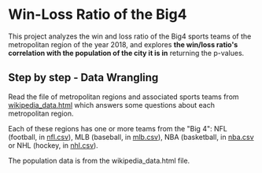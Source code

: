 # Win-Loss Ratio of the Big4
This project analyzes the win and loss ratio of the Big4 sports teams of the metropolitan region of the year 2018, and explores **the win/loss ratio's correlation with the population of the city it is in** returning the p-values.

## Step by step - Data Wrangling
Read the file of metropolitan regions and associated sports teams from [wikipedia_data.html](wikipedia_data.html) which answers some questions about each metropolitan region.

Each of these regions has one or more teams from the "Big 4": NFL (football, in [nfl.csv](nfl.csv)), MLB (baseball, in [mlb.csv](mlb.csv)), NBA (basketball, in [nba.csv](nba.csv) or NHL (hockey, in [nhl.csv](nhl.csv)).

The population data is from the wikipedia_data.html file.

